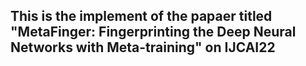 ## This is the implement of the papaer titled "MetaFinger: Fingerprinting the Deep Neural Networks with Meta-training" on IJCAI22
